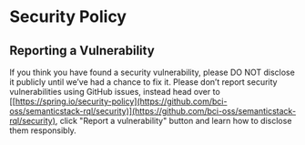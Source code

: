 # Security Policy

## Reporting a Vulnerability

If you think you have found a security vulnerability, please DO NOT disclose it publicly until we’ve had a chance to fix it. 
Please don’t report security vulnerabilities using GitHub issues, instead head over to [[https://spring.io/security-policy](https://github.com/bci-oss/semanticstack-rql/security)](https://github.com/bci-oss/semanticstack-rql/security), 
click "Report a vulnerability" button and learn how to disclose them responsibly.


